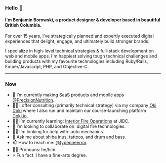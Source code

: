 ### Hello 👋

#### I'm Benjamin Borowski, a product designer & developer based in beautiful British Columbia.

For over 15 years, I've strategically planned and expertly executed digital experiences that delight, engage, and ultimately build stronger brands.

I specialize in high-level technical strategies & full-stack development on web and mobile apps. I'm happiest solving tough technical challenges and building products with my favourite technologies including Ruby/Rails, Ember/Javascript, PHP, and Objective-C.

---

### Now

- 🔭 I’m currently making SaaS products and mobile apps [@PrecisionNutrition](http://github.com/PrecisionNutrition).
- 👨‍💻 I offer consulting (primarily technical strategy) via my company [Oki Doki](https://weareokidoki.com) where I also run and maintain our course-launching platform [Doki.io](https://doki.io).
- 👨‍🚒 I’m currently learning: [Interior Fire Operations](https://www.jibc.ca/areas-of-study/firefighting/interior-firefighter-operations) at JIBC.
- 👯 I’m looking to collaborate on: digital fire technologies.
- 👨‍🔧 I’m looking for help with: auto mechanics.
- 💬 Ask me about shiba inus, tattoos, and [drum and bass](https://mixcloud.com/hacynth).
- 📫 How to reach me: [@typeoneerror](https://twitter.com/typeoneerror).
- 🙋‍♂️ Pronouns: he/him.
- ⚡ Fun fact: I have a fine-arts degree.

